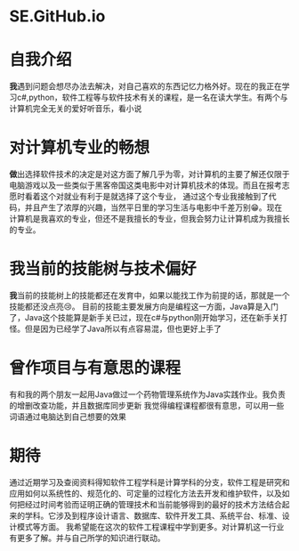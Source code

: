 # SE.GitHub.io
 # 自我介绍
  **我**遇到问题会想尽办法去解决，对自己喜欢的东西记忆力格外好。现在的我正在学习c#,python，软件工程等与软件技术有关的课程，是一名在读大学生。有两个与计算机完全无关的爱好听音乐，看小说
 
# 对计算机专业的畅想
  **做**出选择软件技术的决定是对这方面了解几乎为零，对计算机的主要了解还仅限于电脑游戏以及一些类似于黑客帝国这类电影中对计算机技术的体现。而且在报考志愿时看着这个对就业有利于是就选择了这个专业，
  通过这个专业我接触到了代码，并且产生了浓厚的兴趣，当然平日里的学习生活与电影中千差万别😁。现在计算机是我喜欢的专业，但还不是我擅长的专业，但我会努力让计算机成为我擅长的专业。
# 我当前的技能树与技术偏好 
  **我**当前的技能树上的技能都还在发育中，如果以能找工作为前提的话，那就是一个技能都还没点亮😢。
  目前的技能主要发展方向是编程这一方面，Java算是入门了，Java这个技能算是新手关已过，现在c#与python刚开始学习，还在新手关打怪。但是因为已经学了Java所以有点容易混，但也更好上手了
# 曾作项目与有意思的课程
有和我的两个朋友一起用Java做过一个药物管理系统作为Java实践作业。我负责的增删改查功能，并且数据库同步更新
我觉得编程课程都很有意思，可以用一些词语通过电脑达到自己想要的效果
# 期待
通过近期学习及查阅资料得知软件工程学科是计算学科的分支，软件工程是研究和应用如何以系统性的、规范化的、可定量的过程化方法去开发和维护软件，以及如何把经过时间考验而证明正确的管理技术和当前能够得到的最好的技术方法结合起来的学科。它涉及到程序设计语言、数据库、软件开发工具、系统平台、标准、设计模式等方面。
我希望能在这次的软件工程课程中学到更多。对计算机这一行业有更多了解。并与自己所学的知识进行联动。

  
